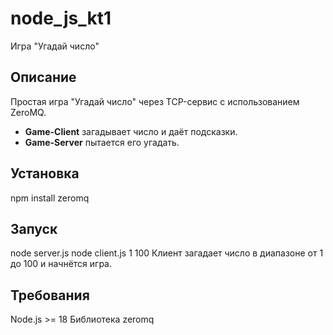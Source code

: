 # node_js_kt1
Игра "Угадай число"

## Описание
Простая игра "Угадай число" через TCP-сервис с использованием ZeroMQ. 
- **Game-Client** загадывает число и даёт подсказки.
- **Game-Server** пытается его угадать.

## Установка
npm install zeromq

## Запуск
node server.js
node client.js 1 100
Клиент загадает число в диапазоне от 1 до 100 и начнётся игра.

## Требования
Node.js >= 18
Библиотека zeromq
